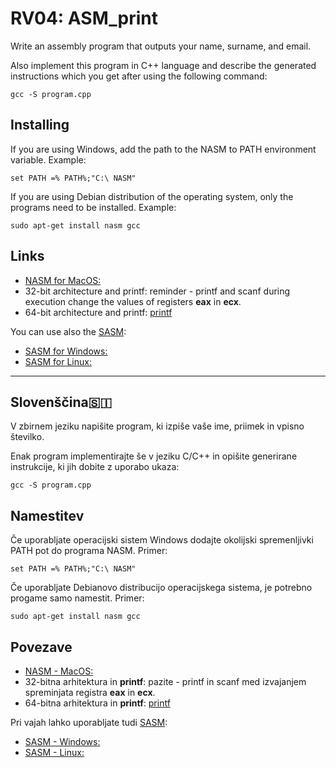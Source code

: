 # RV04: ASM_print
Write an assembly program that outputs your name, surname, and email.

Also implement this program in C++ language and describe the generated instructions which you get after using the following command:
```
gcc -S program.cpp
```

## Installing
If you are using Windows, add the path to the NASM to PATH environment variable. Example:
```
set PATH =% PATH%;"C:\ NASM"
```
If you are using Debian distribution of the operating system, only the programs need to be installed. Example:
```
sudo apt-get install nasm gcc
```

## Links
* [NASM for MacOS:](http://macappstore.org/nasm/)
* 32-bit architecture and printf: reminder - printf and scanf during execution change the values of registers **eax** in **ecx**.
* 64-bit architecture and printf: [printf](https://www.csee.umbc.edu/portal/help/nasm/sample_64.shtml#hello_64.asm)

You can use also the [SASM](https://dman95.github.io/SASM/english.html):
* [SASM for Windows:](https://sourceforge.net/projects/sasm)
* [SASM for Linux:](http://download.opensuse.org/repositories/home:/Dman95/xUbuntu_16.10/amd64/sasm_3.9.0_amd64.deb)


---

## Slovenščina🇸🇮

V zbirnem jeziku napišite program, ki izpiše vaše ime, priimek in vpisno številko. 

Enak program implementirajte še v jeziku C/C++ in opišite generirane instrukcije, ki jih dobite z uporabo ukaza:
```
gcc -S program.cpp
```

## Namestitev
Če uporabljate operacijski sistem Windows dodajte okolijski spremenljivki PATH pot do programa NASM. Primer:
```
set PATH =% PATH%;"C:\ NASM"
```
Če uporabljate Debianovo distribucijo operacijskega sistema, je potrebno progame samo namestit. Primer:
```
sudo apt-get install nasm gcc
```

## Povezave
* [NASM - MacOS:](http://macappstore.org/nasm/)
* 32-bitna arhitektura in **printf**: pazite - printf in scanf med izvajanjem spreminjata registra **eax** in **ecx**.
* 64-bitna arhitektura in **printf**: [printf](https://www.csee.umbc.edu/portal/help/nasm/sample_64.shtml#hello_64.asm)

Pri vajah lahko uporabljate tudi [SASM](https://dman95.github.io/SASM/english.html):
* [SASM - Windows:](https://sourceforge.net/projects/sasm)
* [SASM - Linux:](http://download.opensuse.org/repositories/home:/Dman95/xUbuntu_16.10/amd64/sasm_3.9.0_amd64.deb)


